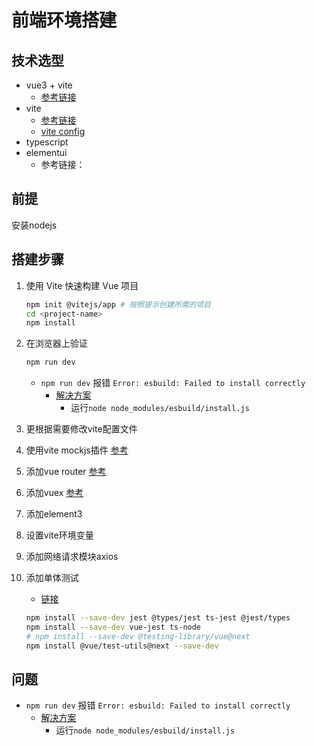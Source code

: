 # 前端环境搭建

## 技术选型

  * vue3 + vite
    * [参考链接](https://vue3js.cn/docs/zh/guide/installation.html)
  * vite
    * [参考链接](https://cn.vitejs.dev/guide/)
    * [vite config](https://cn.vitejs.dev/config/)
  * typescript
  * elementui
    * 参考链接：

## 前提

安装nodejs

## 搭建步骤

1. 使用 Vite 快速构建 Vue 项目
    ```sh
    npm init @vitejs/app # 按照提示创建所需的项目
    cd <project-name>
    npm install
    ```
2. 在浏览器上验证
    ```sh
    npm run dev 
    ```
    * ```npm run dev``` 报错 ```Error: esbuild: Failed to install correctly```
        * [解决方案](https://blog.csdn.net/m0_37682004/article/details/115001613)
            * 运行```node node_modules/esbuild/install.js```
3. 更根据需要修改vite配置文件
4. 使用vite mockjs插件
  [参考](https://github.com/anncwb/vite-plugin-mock)
5. 添加vue router
  [参考](https://next.router.vuejs.org/zh/installation.html)
6. 添加vuex
  [参考](https://next.vuex.vuejs.org/installation.html)
7. 添加element3

8. 设置vite环境变量
9. 添加网络请求模块axios

4. 添加单体测试
    * [链接](https://testing-library.com/docs/vue-testing-library/intro)
    ```sh
    npm install --save-dev jest @types/jest ts-jest @jest/types
    npm install --save-dev vue-jest ts-node
    # npm install --save-dev @testing-library/vue@next
    npm install @vue/test-utils@next --save-dev
    ```

## 问题

* ```npm run dev``` 报错 ```Error: esbuild: Failed to install correctly```
    * [解决方案](https://blog.csdn.net/m0_37682004/article/details/115001613)
        * 运行```node node_modules/esbuild/install.js```